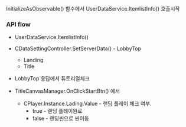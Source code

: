 
InitializeAsObservable() 함수에서 UserDataService.ItemlistInfo() 호출시작

### API flow

- UserDataService.ItemlistInfo()
- CDataSettingController.SetServerData() - LobbyTop
	- Landing 
	- Title
- LobbyTop 응답에서 튜토리얼체크



- TitleCanvasManager.OnClickStartBtn() 에서
	- CPlayer.Instance.Lading.Value - 랜딩 플레이 체크 여부. 
		- true - 랜딩 플레이완료
		- false - 랜딩씬으로 씬이동